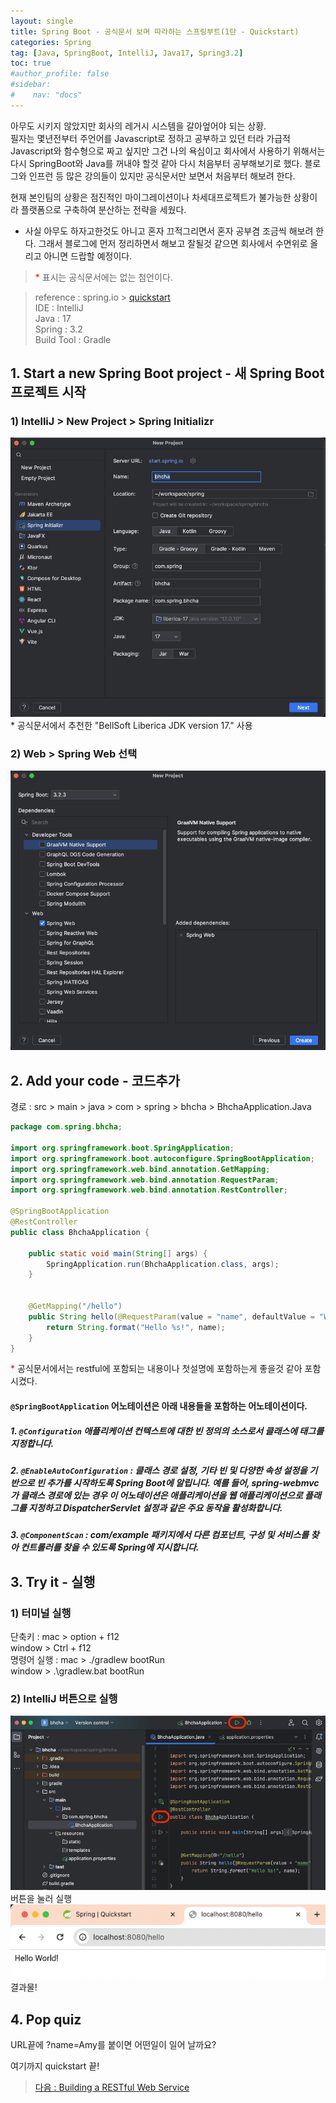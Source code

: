 ```yaml
---
layout: single
title: Spring Boot - 공식문서 보며 따라하는 스프링부트(1탄 - Quickstart)
categories: Spring
tag: [Java, SpringBoot, IntelliJ, Java17, Spring3.2]
toc: true
#author_profile: false
#sidebar:
#    nav: "docs"
---
```


아무도 시키지 않았지만 회사의 레거시 시스템을 갈아엎어야 되는 상황.  
필자는 몇년전부터 주언어를 Javascript로 정하고 공부하고 있던 터라 가급적 Javascript와 함수형으로 짜고 싶지만 그건 나의 욕심이고 회사에서 사용하기 위해서는 
다시 SpringBoot와 Java를 꺼내야 할것 같아 다시 처음부터 공부해보기로 했다. 블로그와 인프런 등 많은 강의들이 있지만 공식문서만 보면서 처음부터 해보려 한다.  

현재 본인팀의 상황은 점진적인 마이그레이션이나 차세대프로젝트가 불가능한 상황이라 플랫폼으로 구축하여 분산하는 전략을 세웠다. 
* 사실 아무도 하자고한것도 아니고 혼자 끄적그리면서 혼자 공부겸 조금씩 해보려 한다. 그래서 블로그에 먼저 정리하면서 해보고 잘될것 같으면 회사에서 수면위로 올리고 아니면 드랍할 예정이다.

> <span style="color:red">* </span> 표시는 공식문서에는 없는 첨언이다.

> reference : spring.io > [quickstart](https://spring.io/quickstart)  
> IDE : IntelliJ  
> Java : 17  
> Spring : 3.2  
> Build Tool : Gradle




## 1. Start a new Spring Boot project - 새 Spring Boot 프로젝트 시작
### 1) IntelliJ > New Project > Spring Initializr  
<img src="/images/spring/img_2.png" alt="">
* 공식문서에서 추천한 "BellSoft Liberica JDK version 17." 사용  

### 2) Web > Spring Web 선택
<img src="/images/spring/img_1.png" alt="">  

## 2. Add your code - 코드추가
경로 : src > main > java > com > spring > bhcha > BhchaApplication.Java
```java
package com.spring.bhcha;

import org.springframework.boot.SpringApplication;
import org.springframework.boot.autoconfigure.SpringBootApplication;
import org.springframework.web.bind.annotation.GetMapping;
import org.springframework.web.bind.annotation.RequestParam;
import org.springframework.web.bind.annotation.RestController;

@SpringBootApplication
@RestController
public class BhchaApplication {

	public static void main(String[] args) {
		SpringApplication.run(BhchaApplication.class, args);
	}


	@GetMapping("/hello")
	public String hello(@RequestParam(value = "name", defaultValue = "World") String name) {
		return String.format("Hello %s!", name);
	}
}
```

<span style="color:red">* </span> 공식문서에서는 restful에 포함되는 내용이나 첫설명에 포함하는게 좋을것 같아 포함시켰다.

#### **`@SpringBootApplication` 어노테이션은 아래 내용들을 포함하는 어노테이션이다.**
##### 1. `@Configuration` 애플리케이션 컨텍스트에 대한 빈 정의의 소스로서 클래스에 태그를 지정합니다.
##### 2. `@EnableAutoConfiguration` : 클래스 경로 설정, 기타 빈 및 다양한 속성 설정을 기반으로 빈 추가를 시작하도록 Spring Boot에 알립니다. 예를 들어, spring-webmvc가 클래스 경로에 있는 경우 이 어노테이션은 애플리케이션을 웹 애플리케이션으로 플래그를 지정하고 DispatcherServlet 설정과 같은 주요 동작을 활성화합니다.
##### 3. `@ComponentScan` : com/example 패키지에서 다른 컴포넌트, 구성 및 서비스를 찾아 컨트롤러를 찾을 수 있도록 Spring에 지시합니다.


## 3. Try it - 실행
### 1) 터미널 실행
단축키 : mac > option + f12  
       window > Ctrl + f12  
명령어 실행 : mac > ./gradlew bootRun  
           window > .\gradlew.bat bootRun  

### 2) IntelliJ 버튼으로 실행
<img src="/images/spring/img.png" alt="">  
버튼을 눌러 실행  

<img src="/images/spring/img_3.png" alt="">    
결과물!

## 4. Pop quiz
URL끝에 ?name=Amy를 붙이면 어떤일이 일어 날까요?


여기까지 quickstart 끝!  

> [다음 : Building a RESTful Web Service](../springboot_공식문서2탄)